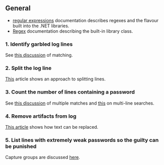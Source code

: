 ## General

- [regular expressions][regular-expressions] documentation describes regexes and the flavour built into the .NET libraries.
- [Regex][regex] documentation describing the built-in library class.

### 1. Identify garbled log lines

See [this discussion][ismatch] of matching.

### 2. Split the log line

[This][split] article shows an approach to splitting lines.

### 3. Count the number of lines containing a password

See [this discussion][multiple-matches] of multiple matches and [this][multi-line] on multi-line searches.

### 4. Remove artifacts from log

[This article][replace] shows how text can be replaced.

### 5. List lines with extremely weak passwords so the guilty can be punished

Capture groups are discussed [here][capture-groups].

[regular-expressions]: https://docs.microsoft.com/en-us/dotnet/standard/base-types/regular-expression-language-quick-reference
[regex]: https://docs.microsoft.com/en-us/dotnet/api/system.text.regularexpressions.regex?view=netcore-3.1
[ismatch]: https://docs.microsoft.com/en-us/dotnet/api/system.text.regularexpressions.regex.ismatch?view=netcore-3.1
[split]: https://docs.microsoft.com/en-us/dotnet/api/system.text.regularexpressions.regex.split?view=netcore-3.1
[multiple-matches]: https://docs.microsoft.com/en-us/dotnet/api/system.text.regularexpressions.regex.matches?view=netcore-3.1
[multi-line]: https://docs.microsoft.com/en-us/dotnet/api/system.text.regularexpressions.regexoptions?view=netcore-3.1
[replace]: https://docs.microsoft.com/en-us/dotnet/api/system.text.regularexpressions.regex.replace?view=netcore-3.1
[capture-groups]: https://docs.microsoft.com/en-us/dotnet/standard/base-types/grouping-constructs-in-regular-expressions
